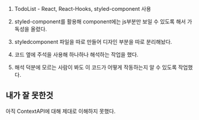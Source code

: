 1. TodoList - React, React-Hooks, styled-component 사용

2. styled-component를 활용해 component에는 js부분만 보일 수 있도록 해서 가독성을 올렸다.

3. styledcomponent 파일을 따로 만들어 디자인 부분을 따로 분리해놨다.

4. 코드 옆에 주석을 사용해 하나하나 해석하는 작업을 했다.

5. 해석 덕분에 모르는 사람이 봐도 이 코드가 어떻게 작동하는지 알 수 있도록 작업했다.      


## 내가 잘 못한것

아직 ContextAPI에 대해 제대로 이해하지 못했다.